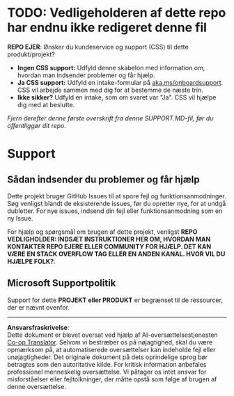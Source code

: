 <!--
CO_OP_TRANSLATOR_METADATA:
{
  "original_hash": "b7244261ee19497082edf33bcce64717",
  "translation_date": "2025-09-03T19:58:29+00:00",
  "source_file": "SUPPORT.md",
  "language_code": "da"
}
-->
# TODO: Vedligeholderen af dette repo har endnu ikke redigeret denne fil

**REPO EJER**: Ønsker du kundeservice og support (CSS) til dette produkt/projekt?

- **Ingen CSS support:** Udfyld denne skabelon med information om, hvordan man indsender problemer og får hjælp.
- **Ja CSS support:** Udfyld en intake-formular på [aka.ms/onboardsupport](https://aka.ms/onboardsupport). CSS vil arbejde sammen med dig for at bestemme de næste trin.
- **Ikke sikker?** Udfyld en intake, som om svaret var "Ja". CSS vil hjælpe dig med at beslutte.

*Fjern derefter denne første overskrift fra denne SUPPORT.MD-fil, før du offentliggør dit repo.*

# Support

## Sådan indsender du problemer og får hjælp  

Dette projekt bruger GitHub Issues til at spore fejl og funktionsanmodninger. Søg venligst blandt de eksisterende 
issues, før du opretter nye, for at undgå dubletter. For nye issues, indsend din fejl eller 
funktionsanmodning som en ny Issue.

For hjælp og spørgsmål om brugen af dette projekt, venligst **REPO VEDLIGHOLDER: INDSÆT INSTRUKTIONER HER 
OM, HVORDAN MAN KONTAKTER REPO EJERE ELLER COMMUNITY FOR HJÆLP. DET KAN VÆRE EN STACK OVERFLOW TAG ELLER EN ANDEN
KANAL. HVOR VIL DU HJÆLPE FOLK?**.

## Microsoft Supportpolitik  

Support for dette **PROJEKT eller PRODUKT** er begrænset til de ressourcer, der er nævnt ovenfor.

---

**Ansvarsfraskrivelse**:  
Dette dokument er blevet oversat ved hjælp af AI-oversættelsestjenesten [Co-op Translator](https://github.com/Azure/co-op-translator). Selvom vi bestræber os på nøjagtighed, skal du være opmærksom på, at automatiserede oversættelser kan indeholde fejl eller unøjagtigheder. Det originale dokument på dets oprindelige sprog bør betragtes som den autoritative kilde. For kritisk information anbefales professionel menneskelig oversættelse. Vi påtager os intet ansvar for misforståelser eller fejltolkninger, der måtte opstå som følge af brugen af denne oversættelse.